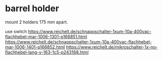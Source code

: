 # barrel holder

mount 2 holders 175 mm apart.

use switch
https://www.reichelt.de/schnappschalter-1xum-10a-400vac-flachhebel-mar-1006-1301-p166851.html
https://www.reichelt.de/schnappschalter-1xum-10a-400vac-flachhebel-mar-1006-1401-p166852.html
https://www.reichelt.de/mikroschalter-1x-no-flachhebel-lang-v-163-1c5-p243168.html

